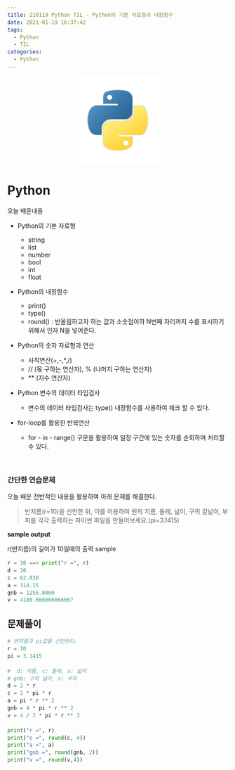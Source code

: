 ```yaml
---
title: 210119 Python TIL - Python의 기본 자료형과 내장함수
date: 2021-01-19 16:37:42
tags:
  - Python
  - TIL
categories:
  - Python
---
```


<div align="center">
  <img src="/images/post_images/python_logo.png" alt="Python"/>
</div>

# **Python**

오늘 배운내용

- Python의 기본 자료형
  - string
  - list
  - number
  - bool
  - int
  - float
- Python의 내장함수
  - print()
  - type()
  - round() : 반올림하고자 하는 값과 소숫점이하 N번째 자리까지 수를 표시하기 위해서 인자 N을 넣어준다.
- Python의 숫자 자료형과 연산
  - 사칙연산(+,-,\*,/)
  - // (몫 구하는 연산자), % (나머지 구하는 연산자)
  - \*\* (지수 연산자)
- Python 변수의 데이터 타입검사
  - 변수의 데이터 타입검사는 type() 내장함수를 사용하여 체크 할 수 있다.
- for-loop를 활용한 반복연산

  - for - in - range() 구문을 활용하여 일정 구간에 있는 숫자를 순회하며 처리할 수 있다.

  <!-- more -->

<br/>

### **간단한 연습문제**

오늘 배운 전반적인 내용을 활용하여 아래 문제를 해결한다.

> 반지름(r=10)을 선언한 뒤, 이를 이용하여 원의 지름, 둘레, 넓이, 구의 겉넓이, 부피를 각각 출력하는 파이썬 파일을 만들어보세요.(pi=3.1415)

**sample output**

r(반지름)의 길이가 10일때의 출력 sample

```python
r = 10 ==> print("r =", r)
d = 20
c = 62.830
a = 314.15
gnb = 1256.0000
v = 4188.666666666667
```

## **문제풀이**

```python
# 반지름과 pi값을 선언한다.
r = 10
pi = 3.1415

#  d: 지름, c: 둘레, a: 넓이
# gnb: 구의 넓이, v: 부피
d = 2 * r
c = 2 * pi * r
a = pi * r ** 2
gnb = 4 * pi * r ** 2
v = 4 / 3 * pi * r ** 3

print("r =", r)
print("c =", round(c, 4))
print("a =", a)
print("gnb =", round(gnb, 2))
print("v =", round(v,4))
```
